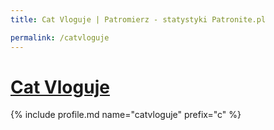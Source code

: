 ```yaml
---
title: Cat Vloguje | Patromierz - statystyki Patronite.pl

permalink: /catvloguje
---
```


# [Cat Vloguje](https://patronite.pl/catvloguje)

{% include profile.md name="catvloguje" prefix="c" %}
